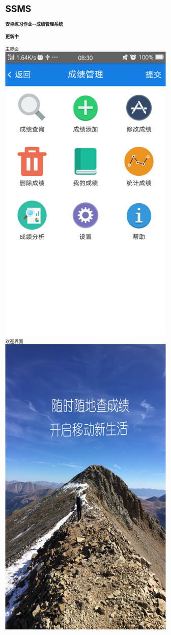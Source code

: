 # SSMS
#### 安卓练习作业--成绩管理系统
#### 更新中
主界面
![image](https://github.com/guoyang1996/SSMS/blob/master/image/1.png)
<br>
欢迎界面
![image](https://github.com/guoyang1996/SSMS/blob/master/image/2.png)
